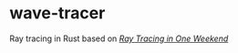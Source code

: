 # wave-tracer
Ray tracing in Rust based on [_Ray Tracing in One Weekend_](https://raytracing.github.io/books/RayTracingInOneWeekend.html)
